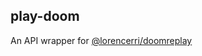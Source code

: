 ## play-doom

An API wrapper for [@lorencerri/doomreplay](https://github.com/lorencerri/doomreplay)
